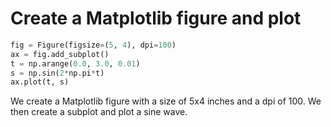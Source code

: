 # Create a Matplotlib figure and plot

```python
fig = Figure(figsize=(5, 4), dpi=100)
ax = fig.add_subplot()
t = np.arange(0.0, 3.0, 0.01)
s = np.sin(2*np.pi*t)
ax.plot(t, s)
```

We create a Matplotlib figure with a size of 5x4 inches and a dpi of 100. We then create a subplot and plot a sine wave.
